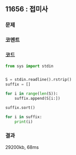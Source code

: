 ## 11656 : 접미사
### 문제
### 코멘트
### 코드
```python
from sys import stdin


S = stdin.readline().rstrip()
suffix = []

for i in range(len(S)):
    suffix.append(S[i:])

suffix.sort()

for i in suffix:
    print(i)
```
### 결과
29200kb, 68ms

